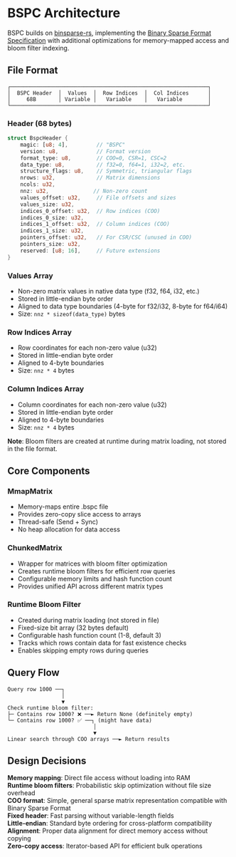 # BSPC Architecture

BSPC builds on [binsparse-rs](https://github.com/drbh/binsparse-rs), implementing the [Binary Sparse Format Specification](https://graphblas.org/binsparse-specification/) with additional optimizations for memory-mapped access and bloom filter indexing.

## File Format

```
┌──────────────────────────────────────────────────────────────┐
│  BSPC Header  │  Values  │  Row Indices  │  Col Indices      │
│     68B       │ Variable │   Variable    │   Variable        │
└──────────────────────────────────────────────────────────────┘
```

### Header (68 bytes)
```rust
struct BspcHeader {
    magic: [u8; 4],         // "BSPC"
    version: u8,            // Format version
    format_type: u8,        // COO=0, CSR=1, CSC=2
    data_type: u8,          // f32=0, f64=1, i32=2, etc.
    structure_flags: u8,    // Symmetric, triangular flags
    nrows: u32,             // Matrix dimensions
    ncols: u32,
    nnz: u32,              // Non-zero count
    values_offset: u32,     // File offsets and sizes
    values_size: u32,
    indices_0_offset: u32,  // Row indices (COO)
    indices_0_size: u32,
    indices_1_offset: u32,  // Column indices (COO)
    indices_1_size: u32,
    pointers_offset: u32,   // For CSR/CSC (unused in COO)
    pointers_size: u32,
    reserved: [u8; 16],     // Future extensions
}
```

### Values Array
- Non-zero matrix values in native data type (f32, f64, i32, etc.)
- Stored in little-endian byte order
- Aligned to data type boundaries (4-byte for f32/i32, 8-byte for f64/i64)
- Size: `nnz * sizeof(data_type)` bytes

### Row Indices Array  
- Row coordinates for each non-zero value (u32)
- Stored in little-endian byte order
- Aligned to 4-byte boundaries
- Size: `nnz * 4` bytes

### Column Indices Array
- Column coordinates for each non-zero value (u32) 
- Stored in little-endian byte order
- Aligned to 4-byte boundaries
- Size: `nnz * 4` bytes

**Note**: Bloom filters are created at runtime during matrix loading, not stored in the file format.

## Core Components

### MmapMatrix
- Memory-maps entire .bspc file
- Provides zero-copy slice access to arrays
- Thread-safe (Send + Sync)
- No heap allocation for data access

### ChunkedMatrix
- Wrapper for matrices with bloom filter optimization
- Creates runtime bloom filters for efficient row queries
- Configurable memory limits and hash function count
- Provides unified API across different matrix types

### Runtime Bloom Filter
- Created during matrix loading (not stored in file)
- Fixed-size bit array (32 bytes default) 
- Configurable hash function count (1-8, default 3)
- Tracks which rows contain data for fast existence checks
- Enables skipping empty rows during queries

## Query Flow

```
Query row 1000 ──┐
                 │
                 ▼
Check runtime bloom filter:
├─ Contains row 1000? ❌ ──► Return None (definitely empty)
└─ Contains row 1000? ✅ ──┐ (might have data)
                           │
                           ▼
Linear search through COO arrays ──► Return results
```

## Design Decisions

**Memory mapping**: Direct file access without loading into RAM  
**Runtime bloom filters**: Probabilistic skip optimization without file size overhead  
**COO format**: Simple, general sparse matrix representation compatible with Binary Sparse Format  
**Fixed header**: Fast parsing without variable-length fields  
**Little-endian**: Standard byte ordering for cross-platform compatibility  
**Alignment**: Proper data alignment for direct memory access without copying  
**Zero-copy access**: Iterator-based API for efficient bulk operations